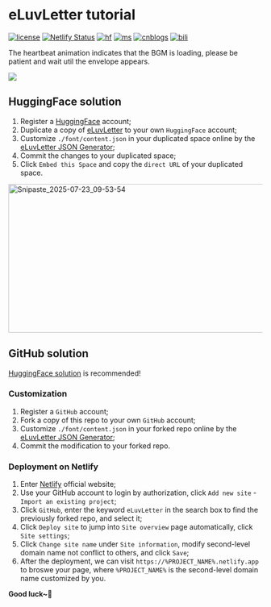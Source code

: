 # eLuvLetter tutorial
[![license](https://img.shields.io/github/license/Genius-Society/eLuvLetter.svg)](https://github.com/Genius-Society/eLuvLetter/blob/main/LICENSE)
[![Netlify Status](https://api.netlify.com/api/v1/badges/154babf2-94f7-4abf-a333-6f3e150dcf09/deploy-status)](https://eluvletter.netlify.app)
[![hf](https://img.shields.io/badge/huggingface-eluvletter-ffd21e.svg)](https://huggingface.co/collections/Genius-Society/eluvletter-687f8f68ed3333e5e2376832)
[![ms](https://img.shields.io/badge/modelscope-eluvletter-624aff.svg)](https://www.modelscope.cn/collections/eLuvLetter-e7a8c747ba814b)
[![cnblogs](https://img.shields.io/badge/cnblogs-16617269-075db3.svg)](https://www.cnblogs.com/Genius-Society/p/16617269.html)
[![bili](https://img.shields.io/badge/bilibili-BV1hergYREEG-fc8bab.svg)](https://www.bilibili.com/video/BV1hergYREEG)

The heartbeat animation indicates that the BGM is loading, please be patient and wait util the envelope appears.

[![](https://i2.hdslb.com/bfs/archive/15697cf5676c81270f7ba1c536d9834b8313a5a2.png)](https://eluvletter.netlify.app)

## HuggingFace solution
1. Register a [HuggingFace](https://huggingface.co) account;
2. Duplicate a copy of [eLuvLetter](https://huggingface.co/spaces/Genius-Society/eLuvLetter) to your own `HuggingFace` account;
3. Customize `./font/content.json` in your duplicated space online by the [eLuvLetter JSON Generator](https://huggingface.co/spaces/Genius-Society/eluvletter_configurator);
4. Commit the changes to your duplicated space;
5. Click `Embed this Space` and copy the `direct URL` of your duplicated space.
<img width="1230" height="295" alt="Snipaste_2025-07-23_09-53-54" src="https://github.com/user-attachments/assets/63a85723-5afa-485b-ace2-205f86dd6d3a" />

## GitHub solution
[HuggingFace solution](#huggingface-solution) is recommended!
### Customization
1. Register a `GitHub` account;
2. Fork a copy of this repo to your own `GitHub` account;
3. Customize `./font/content.json` in your forked repo online by the [eLuvLetter JSON Generator](https://huggingface.co/spaces/Genius-Society/eluvletter_configurator);
4. Commit the modification to your forked repo.

### Deployment on Netlify
1. Enter [Netlify](https://app.netlify.com) official website;
2. Use your GitHub account to login by authorization, click `Add new site` - `Import an existing project`;
3. Click `GitHub`, enter the keyword `eLuvLetter` in the search box to find the previously forked repo, and select it;
4. Click `Deploy site` to jump into `Site overview` page automatically, click `Site settings`;
5. Click `Change site name` under `Site information`, modify second-level domain name not conflict to others, and click `Save`;
6. After the deployment, we can visit `https://%PROJECT_NAME%.netlify.app` to broswe your page, where `%PROJECT_NAME%` is the second-level domain name customized by you.

**Good luck~💖**
